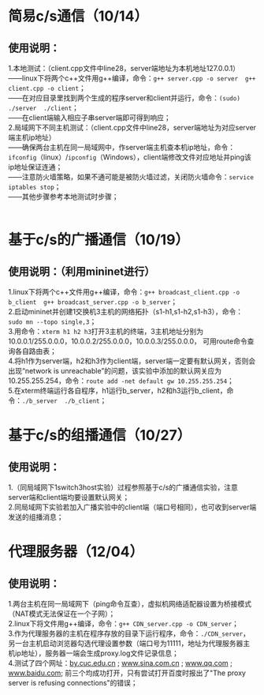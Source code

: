 # 简易c/s通信（10/14）  
## 使用说明：  
1.本地测试：（client.cpp文件中line28，server端地址为本机地址127.0.0.1）  
  ——linux下将两个c++文件用g++编译，命令：```g++ server.cpp -o server  g++ client.cpp -o client```；  
  ——在对应目录里找到两个生成的程序server和client并运行，命令：```(sudo) ./server  ./client```；  
  ——在client端输入相应子串server端即可得到响应；  
2.局域网下不同主机测试：（client.cpp文件中line28，server端地址为对应server端主机ip地址）  
  ——确保两台主机在同一局域网中，作server端主机查本机ip地址，命令：```ifconfig```（linux）/```ipconfig```（Windows），client端修改文件对应地址并ping该ip地址保证连通；  
  ——注意防火墙策略，如果不通可能是被防火墙过滤，关闭防火墙命令：```service iptables stop```；  
  ——其他步骤参考本地测试时步骤；    
  
# 基于c/s的广播通信（10/19）
## 使用说明：（利用mininet进行）
1.linux下将两个c++文件用g++编译，命令：```g++ broadcast_client.cpp -o b_client  g++ broadcast_server.cpp -o b_server```；  
2.启动mininet并创建1交换机3主机的网络拓扑（s1-h1,s1-h2,s1-h3），命令：```sudo mn --topo single,3```；    
3.用命令：```xterm h1 h2 h3```打开3主机的终端，3主机地址分别为10.0.0.1/255.0.0.0，10.0.0.2/255.0.0.0，10.0.0.3/255.0.0.0， 可用route命令查询各自路由表；  
4.将h1作为server端，h2和h3作为client端，server端一定要有默认网关，否则会出现“network is unreachable”的问题，该实验中添加的默认网关应为10.255.255.254，命令：```route add -net default gw 10.255.255.254```；     
5.在xterm终端运行各自程序，h1运行b_server，h2和h3运行b_client，命令：```./b_server  ./b_client```；   

# 基于c/s的组播通信（10/27）    
## 使用说明：   
1.（同局域网下1switch3host实验）过程参照基于c/s的广播通信实验，注意server端和client端均要设置默认网关；  
2.同局域网下实验若加入广播实验中的client端（端口号相同），也可收到server端发送的组播消息；  

# 代理服务器（12/04）
## 使用说明：
1.两台主机在同一局域网下（ping命令互查），虚拟机网络适配器设置为桥接模式（NAT模式无法保证在一个子网）；  
2.linux下将文件用g++编译，命令：```g++ CDN_server.cpp -o CDN_server```；  
3.作为代理服务器的主机在程序存放的目录下运行程序，命令：```./CDN_server```，另一台主机启动浏览器勾选代理设置参数（端口号为11111，地址为代理服务器主机ip地址），服务器一端会生成proxy.log文件记录信息；  
4.测试了四个网址：[by.cuc.edu.cn](by.cuc.edu.cn) ; www.sina.com.cn ; www.qq.com ; www.baidu.com; 前三个均成功打开，只有尝试打开百度时报出了"The proxy server is refusing connections"的错误；
